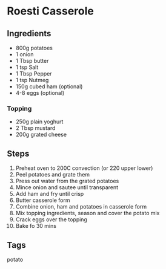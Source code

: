 # Roesti Casserole

## Ingredients
 
* 800g potatoes
* 1 onion
* 1 Tbsp butter 
* 1 tsp Salt 
* 1 Tbsp Pepper 
* 1 tsp Nutmeg
* 150g cubed ham (optional)
* 4-8 eggs (optional)

### Topping

* 250g plain yoghurt
* 2 Tbsp mustard
* 200g grated cheese

## Steps 

1. Preheat oven to 200C convection (or 220 upper lower)
2. Peel potatoes and grate them
3. Press out water from the grated potatoes 
4. Mince onion and sautee until transparent 
5. Add ham and fry until crisp 
6. Butter casserole form
7. Combine onion, ham and potatoes in casserole form
8. Mix topping ingredients, season and cover the potato mix 
9. Crack eggs over the topping 
10. Bake fo 30 mins

## Tags
potato

